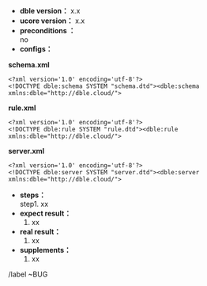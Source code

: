 * **dble version：** x.x 
* **ucore version：** x.x 
* **preconditions ：**  
no
* **configs：** 

**schema.xml**  

```
<?xml version='1.0' encoding='utf-8'?>
<!DOCTYPE dble:schema SYSTEM "schema.dtd"><dble:schema xmlns:dble="http://dble.cloud/">

```

**rule.xml**  

```
<?xml version='1.0' encoding='utf-8'?>
<!DOCTYPE dble:rule SYSTEM "rule.dtd"><dble:rule xmlns:dble="http://dble.cloud/">

```

**server.xml**  

```
<?xml version='1.0' encoding='utf-8'?>
<!DOCTYPE dble:server SYSTEM "server.dtd"><dble:server xmlns:dble="http://dble.cloud/">

```

* **steps：**    
    step1.  xx
* **expect result：**  
    1.  xx
* **real result：**  
    1.  xx
* **supplements：**  
    1.  xx


/label ~BUG 
